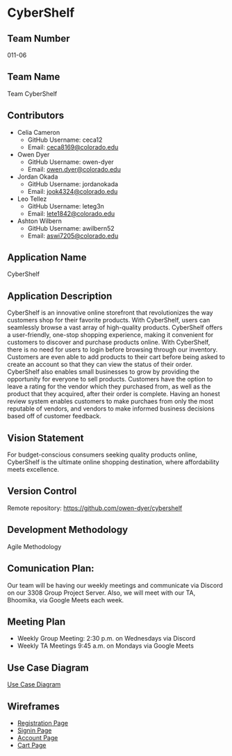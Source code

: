 # CyberShelf

## Team Number
011-06

## Team Name
Team CyberShelf

## Contributors
- Celia Cameron
    - GitHub Username: ceca12
    - Email: ceca8169@colorado.edu
- Owen Dyer
    - GitHub Username: owen-dyer
    - Email: owen.dyer@colorado.edu
- Jordan Okada
    - GitHub Username: jordanokada
    - Email: jook4324@colorado.edu
- Leo Tellez
    - GitHub Username: leteg3n
    - Email: lete1842@colorado.edu
- Ashton Wilbern
    - GitHub Username: awilbern52
    - Email: aswi7205@colorado.edu

## Application Name
CyberShelf

## Application Description
CyberShelf is an innovative online storefront that revolutionizes the way customers shop for their favorite products. With CyberShelf, users can seamlessly browse a vast array of high-quality products. CyberShelf offers a user-friendly, one-stop shopping experience, making it convenient for customers to discover and purchase products online.
With CyberShelf, there is no need for users to login before browsing through our inventory. Customers are even able to add products to their cart before being asked to create an account so that they can view the status of their order.
CyberShelf also enables small businesses to grow by providing the opportunity for everyone to sell products. Customers have the option to leave a rating for the vendor which they purchased from, as well as the product that they acquired, after their order is complete. Having an honest review system enables customers to make purchaes from only the most reputable of vendors, and vendors to make informed business decisions based off of customer feedback.

## Vision Statement
For budget-conscious consumers seeking quality products online, CyberShelf is the ultimate online shopping destination, where affordability meets excellence.

## Version Control
Remote repository: https://github.com/owen-dyer/cybershelf

## Development Methodology
Agile Methodology

## Comunication Plan: 
Our team will be having our weekly meetings and communicate via Discord on our 3308 Group Project Server. Also, we will meet with our TA, Bhoomika, via Google Meets each week.

## Meeting Plan
- Weekly Group Meeting: 2:30 p.m. on Wednesdays via Discord
- Weekly TA Meetings 9:45 a.m. on Mondays via Google Meets

## Use Case Diagram
[Use Case Diagram](./use_case_diagram.png)

## Wireframes
- [Registration Page](./register.png)
- [Signin Page](./login.png)
- [Account Page](./account.png)
- [Cart Page](./cart.png)